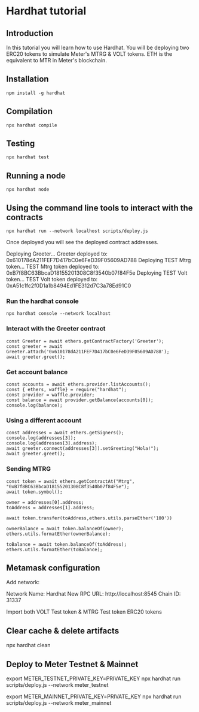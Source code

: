# Hardhat tutorial

## Introduction
In this tutorial you will learn how to use Hardhat. You will be deploying two ERC20 tokens to simulate Meter's MTRG & VOLT tokens. ETH is the equivalent to MTR in Meter's blockchain.

## Installation
```shell
npm install -g hardhat
```

## Compilation
```shell
npx hardhat compile
```

## Testing
```shell
npx hardhat test
```

## Running a node
```shell
npx hardhat node
```

## Using the command line tools to interact with the contracts

```shell
npx hardhat run --network localhost scripts/deploy.js
```

Once deployed you will see the deployed contract addresses.

Deploying Greeter...
Greeter deployed to: 0x610178dA211FEF7D417bC0e6FeD39F05609AD788
Deploying TEST Mtrg token...
TEST Mtrg token deployed to: 0xB7f8BC63BbcaD18155201308C8f3540b07f84F5e
Deploying TEST Volt token...
TEST Volt token deployed to: 0xA51c1fc2f0D1a1b8494Ed1FE312d7C3a78Ed91C0

### Run the hardhat console
```shell
npx hardhat console --network localhost
```

### Interact with the Greeter contract
```shell
const Greeter = await ethers.getContractFactory('Greeter');
const greeter = await Greeter.attach('0x610178dA211FEF7D417bC0e6FeD39F05609AD788');
await greeter.greet();
```

### Get account balance
```shell
const accounts = await ethers.provider.listAccounts();
const { ethers, waffle} = require("hardhat");
const provider = waffle.provider;
const balance = await provider.getBalance(accounts[0]);
console.log(balance);
```

### Using a different account
```shell
const addresses = await ethers.getSigners();
console.log(addresses[3]);
console.log(addresses[3].address);
await greeter.connect(addresses[3]).setGreeting("Hola!");
await greeter.greet();
```

### Sending MTRG
```shell
const token = await ethers.getContractAt("Mtrg", "0xB7f8BC63BbcaD18155201308C8f3540b07f84F5e");
await token.symbol();

owner = addresses[0].address;
toAddress = addresses[1].address;

await token.transfer(toAddress,ethers.utils.parseEther('100'))

ownerBalance = await token.balanceOf(owner);
ethers.utils.formatEther(ownerBalance);

toBalance = await token.balanceOf(toAddress);
ethers.utils.formatEther(toBalance);
```

## Metamask configuration
Add network:

  Network Name: Hardhat
  New RPC URL: http://localhost:8545
  Chain ID: 31337

Import both VOLT Test token & MTRG Test token ERC20 tokens

## Clear cache & delete artifacts 
npx hardhat clean

## Deploy to Meter Testnet & Mainnet
export METER_TESTNET_PRIVATE_KEY=PRIVATE_KEY
npx hardhat run scripts/deploy.js --network meter_testnet

export METER_MAINNET_PRIVATE_KEY=PRIVATE_KEY
npx hardhat run scripts/deploy.js --network meter_mainnet
